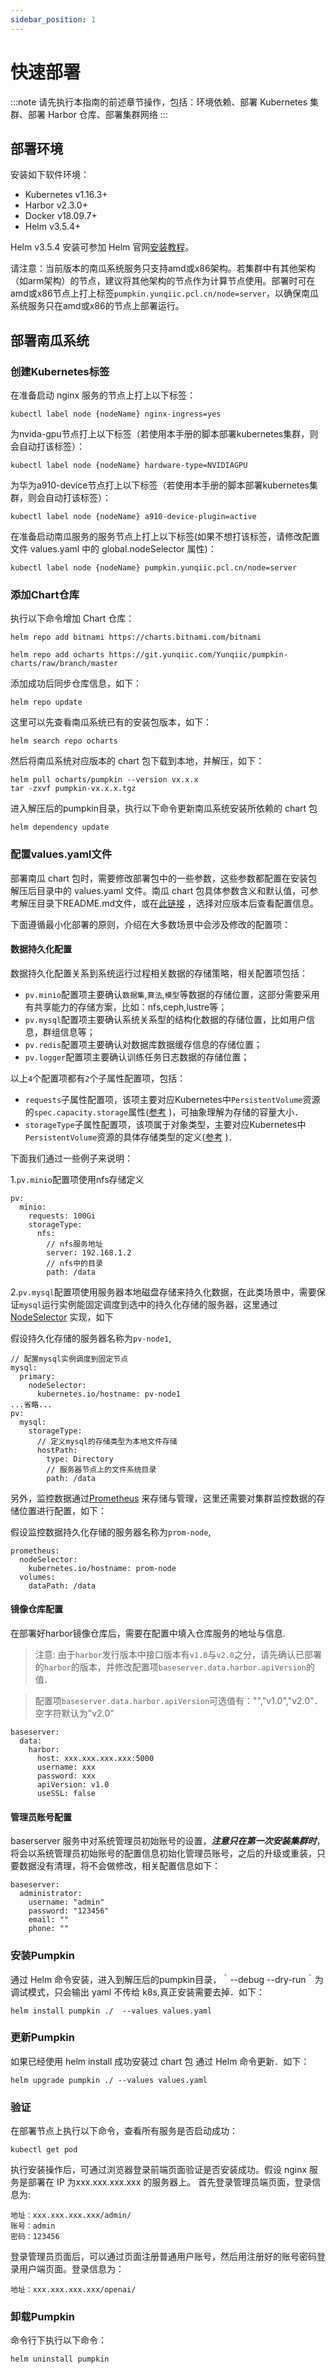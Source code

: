 ```yaml
---
sidebar_position: 1
---
```


# 快速部署

:::note
请先执行本指南的前述章节操作，包括：环境依赖、部署 Kubernetes 集群、部署 Harbor 仓库、部署集群网络
:::

## 部署环境

安装如下软件环境：

- Kubernetes v1.16.3+
- Harbor v2.3.0+
- Docker v18.09.7+
- Helm v3.5.4+

Helm v3.5.4 安装可参加 Helm 官网[安装教程](https://helm.sh/docs/intro/install/)。

请注意：当前版本的南瓜系统服务只支持amd或x86架构。若集群中有其他架构（如arm架构）的节点，建议将其他架构的节点作为计算节点使用。部署时可在amd或x86节点上打上标签`pumpkin.yunqiic.pcl.cn/node=server`，以确保南瓜系统服务只在amd或x86的节点上部署运行。

## 部署南瓜系统

### 创建Kubernetes标签

在准备启动 nginx 服务的节点上打上以下标签：

```console
kubectl label node {nodeName} nginx-ingress=yes
```

为nvida-gpu节点打上以下标签（若使用本手册的脚本部署kubernetes集群，则会自动打该标签）：
```console
kubectl label node {nodeName} hardware-type=NVIDIAGPU
```

为华为a910-device节点打上以下标签（若使用本手册的脚本部署kubernetes集群，则会自动打该标签）：
```console
kubectl label node {nodeName} a910-device-plugin=active
```

在准备启动南瓜服务的服务节点上打上以下标签(如果不想打该标签，请修改配置文件 values.yaml 中的 global.nodeSelector 属性)：
```console
kubectl label node {nodeName} pumpkin.yunqiic.pcl.cn/node=server
```

### 添加Chart仓库

执行以下命令增加 Chart 仓库：

```console
helm repo add bitnami https://charts.bitnami.com/bitnami

helm repo add ocharts https://git.yunqiic.com/Yunqiic/pumpkin-charts/raw/branch/master
```
添加成功后同步仓库信息，如下：
```console
helm repo update
```

这里可以先查看南瓜系统已有的安装包版本，如下：

```console
helm search repo ocharts
```

然后将南瓜系统对应版本的 chart 包下载到本地，并解压，如下：
```console
helm pull ocharts/pumpkin --version vx.x.x
tar -zxvf pumpkin-vx.x.x.tgz
```

进入解压后的pumpkin目录，执行以下命令更新南瓜系统安装所依赖的 chart 包
```console
helm dependency update
```

### 配置values.yaml文件

部署南瓜 chart 包时，需要修改部署包中的一些参数，这些参数都配置在安装包解压后目录中的 values.yaml 文件。南瓜 chart 包具体参数含义和默认值，可参考解压目录下README.md文件，或在[此链接](https://artifacthub.io/packages/helm/pumpkin/pumpkin) ，选择对应版本后查看配置信息。

下面遵循最小化部署的原则，介绍在大多数场景中会涉及修改的配置项：

#### 数据持久化配置

数据持久化配置关系到系统运行过程相关数据的存储策略，相关配置项包括：

- `pv.minio`配置项主要确认`数据集`,`算法`,`模型`等数据的存储位置，这部分需要采用有共享能力的存储方案，比如：nfs,ceph,lustre等；
- `pv.mysql`配置项主要确认系统关系型的结构化数据的存储位置，比如用户信息，群组信息等；
- `pv.redis`配置项主要确认对数据库数据缓存信息的存储位置；
- `pv.logger`配置项主要确认训练任务日志数据的存储位置；

以上`4`个配置项都有`2`个子属性配置项，包括：

- `requests`子属性配置项，该项主要对应Kubernetes中`PersistentVolume`资源的`spec.capacity.storage`属性([参考](https://v1-20.docs.kubernetes.io/docs/concepts/storage/persistent-volumes/#capacity) )，可抽象理解为存储的容量大小．
- `storageType`子属性配置项，该项属于对象类型，主要对应Kubernetes中`PersistentVolume`资源的具体存储类型的定义([参考](https://v1-20.docs.kubernetes.io/docs/concepts/storage/persistent-volumes/#types-of-persistent-volumes) )．

下面我们通过一些例子来说明：

1.`pv.minio`配置项使用nfs存储定义
```
pv:
  minio:
    requests: 100Gi
    storageType:
      nfs:
        // nfs服务地址
        server: 192.168.1.2
        // nfs中的目录
        path: /data
```

2.`pv.mysql`配置项使用服务器本地磁盘存储来持久化数据，在此类场景中，需要保证`mysql`运行实例能固定调度到选中的持久化存储的服务器，这里通过[NodeSelector](https://kubernetes.io/docs/concepts/scheduling-eviction/assign-pod-node/#nodeselector) 实现，如下

假设持久化存储的服务器名称为`pv-node1`,
```
// 配置mysql实例调度到固定节点
mysql:
  primary:
    nodeSelector:
      kubernetes.io/hostname: pv-node1
...省略...
pv:
  mysql:
    storageType:
      // 定义mysql的存储类型为本地文件存储
      hostPath:
        type: Directory
        // 服务器节点上的文件系统目录
        path: /data
```

另外，监控数据通过[Prometheus](https://prometheus.io/) 来存储与管理，这里还需要对集群监控数据的存储位置进行配置，如下：

假设监控数据持久化存储的服务器名称为`prom-node`,

```
prometheus:
  nodeSelector: 
    kubernetes.io/hostname: prom-node
  volumes:
    dataPath: /data
```

#### 镜像仓库配置

在部署好harbor镜像仓库后，需要在配置中填入仓库服务的地址与信息.

> 注意: 
> 由于`harbor`发行版本中接口版本有`v1.0`与`v2.0`之分，请先确认已部署的`harbor`的版本，并修改配置项`baseserver.data.harbor.apiVersion`的值．

> 配置项`baseserver.data.harbor.apiVersion`可选值有："","v1.0","v2.0"．
> 空字符默认为"v2.0"

```console
baseserver:
  data:
    harbor:
      host: xxx.xxx.xxx.xxx:5000
      username: xxx
      password: xxx
      apiVersion: v1.0
      useSSL: false
```

#### 管理员账号配置

baserserver 服务中对系统管理员初始账号的设置，***注意只在第一次安装集群时***，将会以系统管理员初始账号的配置信息初始化管理员账号，之后的升级或重装，只要数据没有清理，将不会做修改，相关配置信息如下：

```console
baseserver:
  administrator:
    username: "admin"
    password: "123456"
    email: ""
    phone: ""
```

### 安装Pumpkin

通过 Helm 命令安装，进入到解压后的pumpkin目录，｀--debug --dry-run｀为调试模式，只会输出 yaml 不传给 k8s,真正安装需要去掉．如下：
```console
helm install pumpkin ./  --values values.yaml
```

### 更新Pumpkin

如果已经使用 helm install 成功安装过 chart 包
通过 Helm 命令更新．如下：
```console
helm upgrade pumpkin ./ --values values.yaml
```

### 验证

在部署节点上执行以下命令，查看所有服务是否启动成功：
```console
kubectl get pod
```
执行安装操作后，可通过浏览器登录前端页面验证是否安装成功。假设 nginx 服务是部署在 IP 为xxx.xxx.xxx.xxx 的服务器上。
首先登录管理员端页面，登录信息为:
```console
地址：xxx.xxx.xxx.xxx/admin/
账号：admin
密码：123456
```
登录管理员页面后，可以通过页面注册普通用户账号，然后用注册好的账号密码登录用户端页面。登录信息为：
```console
地址：xxx.xxx.xxx.xxx/openai/
```

### 卸载Pumpkin

命令行下执行以下命令：
```console
helm uninstall pumpkin
```